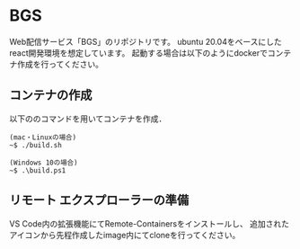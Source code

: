 # BGS
Web配信サービス「BGS」のリポジトリです。
ubuntu 20.04をベースにした react開発環境を想定しています。
起動する場合は以下のようにdockerでコンテナ作成を行ってください。

## コンテナの作成
以下ののコマンドを用いてコンテナを作成．

```
(mac・Linuxの場合)
~$ ./build.sh

(Windows 10の場合)
~$ .\build.ps1
```

## リモート エクスプローラーの準備
VS Code内の拡張機能にてRemote-Containersをインストールし、
追加されたアイコンから先程作成したimage内にてcloneを行ってください。
